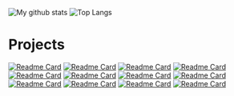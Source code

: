![My github stats](https://github-readme-stats.vercel.app/api?username=MentalBlood&show_icons=true&hide_border=true&theme=dark)
![Top Langs](https://github-readme-stats.vercel.app/api/top-langs/?username=MentalBlood&hide_border=true&layout=compact&theme=dark&hide=jupyter%20notebook)

# Projects
[![Readme Card](https://github-readme-stats.vercel.app/api/pin/?username=mentalblood&repo=bottomless&theme=radical)](https://github.com/mentalblood/bottomless)
[![Readme Card](https://github-readme-stats.vercel.app/api/pin/?username=mentalblood&repo=bottomless_ReJSON&theme=nightowl)](https://github.com/mentalblood/bottomless_ReJSON)
[![Readme Card](https://github-readme-stats.vercel.app/api/pin/?username=mentalblood&repo=logic_schemes_editor&theme=merko)](https://github.com/mentalblood/logic_schemes_editor)
[![Readme Card](https://github-readme-stats.vercel.app/api/pin/?username=mentalblood&repo=logic_schemes_compiler&theme=merko)](https://github.com/mentalblood/logic_schemes_compiler)
[![Readme Card](https://github-readme-stats.vercel.app/api/pin/?username=mentalblood&repo=conveyor&theme=great-gatsby)](https://github.com/mentalblood/conveyor)
[![Readme Card](https://github-readme-stats.vercel.app/api/pin/?username=mentalblood&repo=drunk_snail&theme=onedark)](https://github.com/mentalblood/drunk_snail)
[![Readme Card](https://github-readme-stats.vercel.app/api/pin/?username=mentalblood&repo=sharpener&theme=nord)](https://github.com/mentalblood/sharpener)
[![Readme Card](https://github-readme-stats.vercel.app/api/pin/?username=mentalblood&repo=typer&theme=gruvbox_light)](https://github.com/mentalblood/typer)
[![Readme Card](https://github-readme-stats.vercel.app/api/pin/?username=mentalblood&repo=board_game_constructor&theme=panda)](https://github.com/mentalblood/board_game_constructor)
[![Readme Card](https://github-readme-stats.vercel.app/api/pin/?username=mentalblood&repo=infinite-tower-defense&theme=prussian)](https://github.com/mentalblood/infinite-tower-defense)
[![Readme Card](https://github-readme-stats.vercel.app/api/pin/?username=mentalblood&repo=growing_tree_base&theme=vue)](https://github.com/mentalblood/growing_tree_base)
[![Readme Card](https://github-readme-stats.vercel.app/api/pin/?username=mentalblood&repo=audio_converter&theme=shades-of-purple)](https://github.com/mentalblood/audio_converter)


